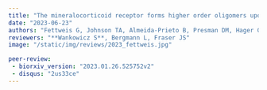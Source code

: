 ```yaml
---
title: "The mineralocorticoid receptor forms higher order oligomers upon DNA binding"
date: "2023-06-23"
authors: "Fettweis G, Johnson TA, Almeida-Prieto B, Presman DM, Hager GL, Alvarez de la Rosa D"
reviewers: "**Wankowicz S**, Bergmann L, Fraser JS"
image: "/static/img/reviews/2023_fettweis.jpg"

peer-review:
 - biorxiv_version: "2023.01.26.525752v2"
 - disqus: "2us33ce"
---
```

